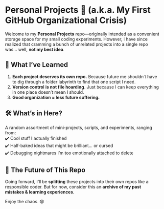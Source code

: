 # Personal Projects 🚀 (a.k.a. My First GitHub Organizational Crisis)

Welcome to my **Personal Projects** repo—originally intended as a convenient storage space for my small coding experiments. However, I have since realized that cramming a bunch of unrelated projects into a single repo was... well, **not my best idea**.  

## 🧠 What I’ve Learned  
1. **Each project deserves its own repo.** Because future me shouldn’t have to dig through a folder labyrinth to find that one script I need.  
2. **Version control is not file hoarding.** Just because I can keep everything in one place doesn’t mean I should.  
3. **Good organization = less future suffering.**  

## 🛠 What’s in Here?  
A random assortment of mini-projects, scripts, and experiments, ranging from:  
✔️ Cool stuff I actually finished  
✔️ Half-baked ideas that might be brilliant… or cursed  
✔️ Debugging nightmares I’m too emotionally attached to delete  

## 🔮 The Future of This Repo  
Going forward, I’ll be **splitting** these projects into their own repos like a responsible coder. But for now, consider this an **archive of my past mistakes & learning experiences**.  

Enjoy the chaos. 😎  
